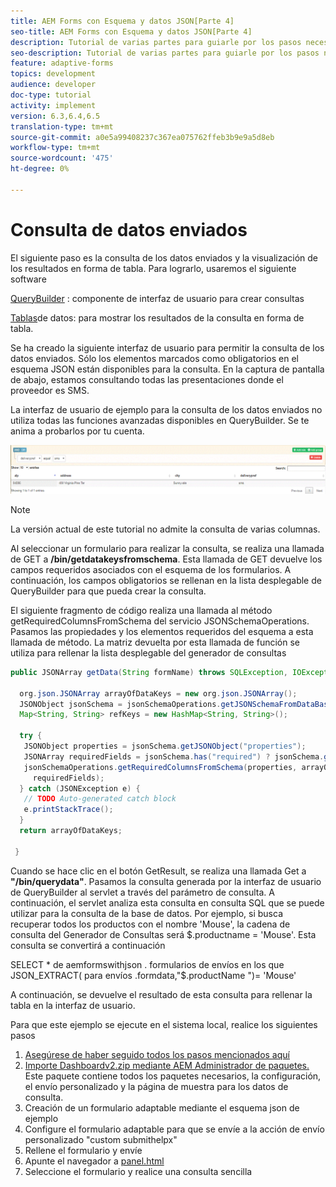 ```yaml
---
title: AEM Forms con Esquema y datos JSON[Parte 4]
seo-title: AEM Forms con Esquema y datos JSON[Parte 4]
description: Tutorial de varias partes para guiarle por los pasos necesarios para crear un formulario adaptable con esquema JSON y consultar los datos enviados.
seo-description: Tutorial de varias partes para guiarle por los pasos necesarios para crear un formulario adaptable con esquema JSON y consultar los datos enviados.
feature: adaptive-forms
topics: development
audience: developer
doc-type: tutorial
activity: implement
version: 6.3,6.4,6.5
translation-type: tm+mt
source-git-commit: a0e5a99408237c367ea075762ffeb3b9e9a5d8eb
workflow-type: tm+mt
source-wordcount: '475'
ht-degree: 0%

---
```



# Consulta de datos enviados


El siguiente paso es la consulta de los datos enviados y la visualización de los resultados en forma de tabla. Para lograrlo, usaremos el siguiente software

[QueryBuilder](https://querybuilder.js.org/) : componente de interfaz de usuario para crear consultas

[Tablas](https://datatables.net/)de datos: para mostrar los resultados de la consulta en forma de tabla.

Se ha creado la siguiente interfaz de usuario para permitir la consulta de los datos enviados. Sólo los elementos marcados como obligatorios en el esquema JSON están disponibles para la consulta. En la captura de pantalla de abajo, estamos consultando todas las presentaciones donde el proveedor es SMS.

La interfaz de usuario de ejemplo para la consulta de los datos enviados no utiliza todas las funciones avanzadas disponibles en QueryBuilder. Se te anima a probarlos por tu cuenta.

![querybuilder](assets/querybuilderui.gif)

>[!NOTE]
>
>La versión actual de este tutorial no admite la consulta de varias columnas.

Al seleccionar un formulario para realizar la consulta, se realiza una llamada de GET a **/bin/getdatakeysfromschema**. Esta llamada de GET devuelve los campos requeridos asociados con el esquema de los formularios. A continuación, los campos obligatorios se rellenan en la lista desplegable de QueryBuilder para que pueda crear la consulta.

El siguiente fragmento de código realiza una llamada al método getRequiredColumnsFromSchema del servicio JSONSchemaOperations. Pasamos las propiedades y los elementos requeridos del esquema a esta llamada de método. La matriz devuelta por esta llamada de función se utiliza para rellenar la lista desplegable del generador de consultas

```java
public JSONArray getData(String formName) throws SQLException, IOException {

  org.json.JSONArray arrayOfDataKeys = new org.json.JSONArray();
  JSONObject jsonSchema = jsonSchemaOperations.getJSONSchemaFromDataBase(formName);
  Map<String, String> refKeys = new HashMap<String, String>();

  try {
   JSONObject properties = jsonSchema.getJSONObject("properties");
   JSONArray requiredFields = jsonSchema.has("required") ? jsonSchema.getJSONArray("required") : null;
   jsonSchemaOperations.getRequiredColumnsFromSchema(properties, arrayOfDataKeys, "", jsonSchema, refKeys,
     requiredFields);
  } catch (JSONException e) {
   // TODO Auto-generated catch block
   e.printStackTrace();
  }
  return arrayOfDataKeys;

 }
```

Cuando se hace clic en el botón GetResult, se realiza una llamada Get a **&quot;/bin/querydata&quot;**. Pasamos la consulta generada por la interfaz de usuario de QueryBuilder al servlet a través del parámetro de consulta. A continuación, el servlet analiza esta consulta en consulta SQL que se puede utilizar para la consulta de la base de datos. Por ejemplo, si busca recuperar todos los productos con el nombre &#39;Mouse&#39;, la cadena de consulta del Generador de Consultas será $.productname = &#39;Mouse&#39;. Esta consulta se convertirá a continuación

SELECT * de aemformswithjson .  formularios de envíos en los que JSON_EXTRACT( para envíos .formdata,&quot;$.productName &quot;)= &#39;Mouse&#39;

A continuación, se devuelve el resultado de esta consulta para rellenar la tabla en la interfaz de usuario.

Para que este ejemplo se ejecute en el sistema local, realice los siguientes pasos

1. [Asegúrese de haber seguido todos los pasos mencionados aquí](part2.md)
1. [Importe Dashboardv2.zip mediante AEM Administrador de paquetes.](assets/dashboardv2.zip) Este paquete contiene todos los paquetes necesarios, la configuración, el envío personalizado y la página de muestra para los datos de consulta.
1. Creación de un formulario adaptable mediante el esquema json de ejemplo
1. Configure el formulario adaptable para que se envíe a la acción de envío personalizado &quot;custom submithelpx&quot;
1. Rellene el formulario y envíe
1. Apunte el navegador a [panel.html](http://localhost:4502/content/AemForms/dashboard.html)
1. Seleccione el formulario y realice una consulta sencilla

